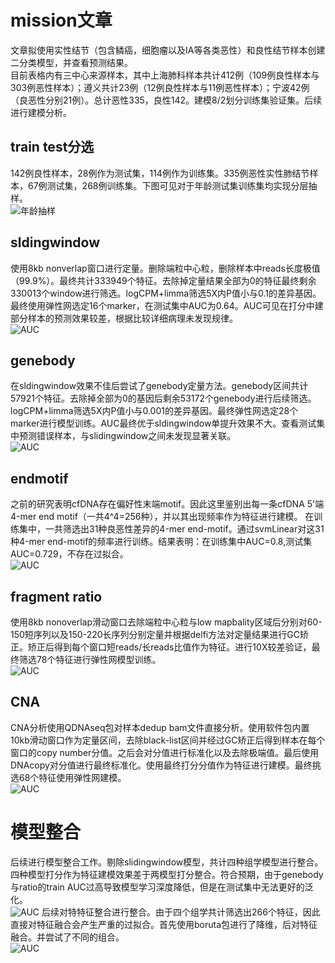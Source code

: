 # mission文章  
文章拟使用实性结节（包含鳞癌，细胞瘤以及IA等各类恶性）和良性结节样本创建二分类模型，并查看预测结果。  
目前表格内有三中心来源样本，其中上海肺科样本共计412例（109例良性样本与303例恶性样本）；遵义共计23例（12例良性样本与11例恶性样本）；宁波42例（良恶性分别21例）。总计恶性335，良性142。建模8/2划分训练集验证集。后续进行建模分析。  
## train test分选  
142例良性样本，28例作为测试集，114例作为训练集。335例恶性实性肺结节样本，67例测试集，268例训练集。下图可见对于年龄测试集训练集均实现分层抽样。  
![年龄抽样](https://github.com/crushseven-7/missoin/blob/main/pic/sample_age.png "年龄抽样")  
## sldingwindow  
使用8kb nonverlap窗口进行定量。删除端粒中心粒，删除样本中reads长度极值（99.9%）。最终共计333949个特征。去除掉定量结果全部为0的特征最终剩余330013个window进行筛选。logCPM+limma筛选5X内P值小与0.1的差异基因。最终使用弹性网选定16个marker，在测试集中AUC为0.64。AUC可见在打分中建部分样本的预测效果较差，根据比较详细病理未发现规律。  
![AUC](https://github.com/crushseven-7/missoin/blob/main/pic/mission2_slidingwindow.png "AUC")  
## genebody  
在sldingwindow效果不佳后尝试了genebody定量方法。genebody区间共计57921个特征。去除掉全部为0的基因后剩余53172个genebody进行后续筛选。logCPM+limma筛选5X内P值小与0.001的差异基因。最终弹性网选定28个marker进行模型训练。AUC最终优于sldingwindow单提升效果不大。查看测试集中预测错误样本，与slidingwindow之间未发现显著关联。  
![AUC](https://github.com/crushseven-7/missoin/blob/main/pic/mission2_genebody.png "AUC")
## endmotif 
之前的研究表明cfDNA存在偏好性末端motif。因此这里鉴别出每一条cfDNA 5'端4-mer end motif（一共4^4=256种），并以其出现频率作为特征进行建模。
在训练集中，一共筛选出31种良恶性差异的4-mer end-motif。通过svmLinear对这31种4-mer end-motif的频率进行训练。结果表明：在训练集中AUC=0.8,测试集AUC=0.729，不存在过拟合。  
![AUC](https://github.com/crushseven-7/missoin/blob/main/pic/end_motif_5hmC_batchInf_fdr0.005_svmLinear.png "AUC")  
## fragment ratio  
使用8kb nonoverlap滑动窗口去除端粒中心粒与low mapbality区域后分别对60-150短序列以及150-220长序列分别定量并根据delfi方法对定量结果进行GC矫正。矫正后得到每个窗口短reads/长reads比值作为特征。进行10X较差验证，最终筛选78个特征进行弹性网模型训练。  
![AUC](https://github.com/crushseven-7/missoin/blob/main/pic/mission2_ratio.png "AUC") 
## CNA  
CNA分析使用QDNAseq包对样本dedup bam文件直接分析。使用软件包内置10kb滑动窗口作为定量区间，去除black-list区间并经过GC矫正后得到样本在每个窗口的copy number分值。之后会对分值进行标准化以及去除极端值。最后使用DNAcopy对分值进行最终标准化。使用最终打分分值作为特征进行建模。最终挑选68个特征使用弹性网建模。  
![AUC](https://github.com/crushseven-7/missoin/blob/main/pic/mission2_CNA.png "AUC")   
# 模型整合  
后续进行模型整合工作。剔除slidingwindow模型，共计四种组学模型进行整合。四种模型打分作为特征建模效果差于两模型打分整合。符合预期，由于genebody与ratio的train AUC过高导致模型学习深度降低，但是在测试集中无法更好的泛化。  
![AUC](https://github.com/crushseven-7/missoin/blob/main/pic/mission2_two_score.png "AUC")
后续对特特征整合进行整合。由于四个组学共计筛选出266个特征，因此直接对特征融合会产生严重的过拟合。首先使用boruta包进行了降维，后对特征融合。并尝试了不同的组合。  
![AUC](https://github.com/crushseven-7/missoin/blob/main/pic/mission2_combine_feature.png "AUC")
